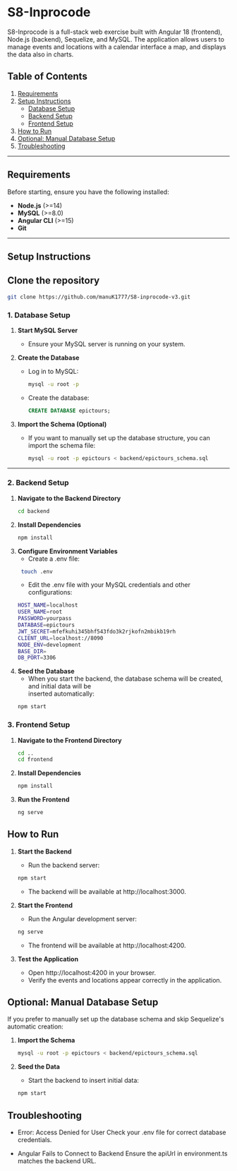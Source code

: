 # S8-Inprocode

S8-Inprocode is a full-stack web exercise built with Angular 18 (frontend), Node.js (backend), Sequelize, and MySQL. The application allows users to manage events and locations with a calendar interface a map, and displays the data also in charts.

## Table of Contents
1. [Requirements](#requirements)
2. [Setup Instructions](#setup-instructions)
    - [Database Setup](#database-setup)
    - [Backend Setup](#backend-setup)
    - [Frontend Setup](#frontend-setup)
3. [How to Run](#how-to-run)
4. [Optional: Manual Database Setup](#optional-manual-database-setup)
5. [Troubleshooting](#troubleshooting)

---

## Requirements

Before starting, ensure you have the following installed:

- **Node.js** (>=14)
- **MySQL** (>=8.0)
- **Angular CLI** (>=15)
- **Git**

---

## Setup Instructions

## Clone the repository
   ```bash
   git clone https://github.com/manuK1777/S8-inprocode-v3.git
   ```

### 1. Database Setup

1. **Start MySQL Server**
   - Ensure your MySQL server is running on your system.

2. **Create the Database**
   - Log in to MySQL:
     ```bash
     mysql -u root -p
     ```
   - Create the database:
     ```sql
     CREATE DATABASE epictours;
     ```

3. **Import the Schema (Optional)**
   - If you want to manually set up the database structure, you can import the schema file:
     ```bash
     mysql -u root -p epictours < backend/epictours_schema.sql
     ```

---

### 2. Backend Setup

1. **Navigate to the Backend Directory**
   ```bash
   cd backend
   ```
2. **Install Dependencies**
   ```bash
   npm install
   ```  
3. **Configure Environment Variables**   
   - Create a .env file:
   ```bash
    touch .env
   ```  
   - Edit the .env file with your MySQL credentials and other configurations:
   ```bash
   HOST_NAME=localhost
   USER_NAME=root
   PASSWORD=yourpass
   DATABASE=epictours
   JWT_SECRET=mfefkuhi345bhf543fdo3k2rjkofn2mbikb19rh
   CLIENT_URL=localhost://8090
   NODE_ENV=development
   BASE_DIR=
   DB_PORT=3306
   ```
4. **Seed the Database**  
   - When you start the backend, the database schema will be created, and initial data will be   
     inserted automatically: 
   ```bash
   npm start
   ```
### 3. Frontend Setup     

1. **Navigate to the Frontend Directory**
   ```bash
   cd ..
   cd frontend
   ```
2. **Install Dependencies**   
   ```bash
   npm install
   ```

3. **Run the Frontend**   
   ```bash
   ng serve
   ```

## How to Run   

1. **Start the Backend**
   - Run the backend server:
   ```bash
   npm start
   ```
   - The backend will be available at http://localhost:3000.

2. **Start the Frontend**
   - Run the Angular development server:
   ```bash
   ng serve
   ```
   - The frontend will be available at http://localhost:4200.

3. **Test the Application**  
   - Open http://localhost:4200 in your browser.
   - Verify the events and locations appear correctly in the application. 

## Optional: Manual Database Setup

If you prefer to manually set up the database schema and skip Sequelize's automatic creation:

1. **Import the Schema**
   ```bash
   mysql -u root -p epictours < backend/epictours_schema.sql
   ```

2. **Seed the Data**   
   - Start the backend to insert initial data:
   ```bash
   npm start
   ```

## Troubleshooting

   - Error: Access Denied for User
     Check your .env file for correct database credentials.

   - Angular Fails to Connect to Backend
     Ensure the apiUrl in environment.ts matches the backend URL.   
